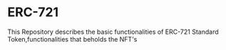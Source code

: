 # ERC-721
 This Repository describes the basic functionalities of ERC-721 Standard Token,functionalities that beholds the NFT's
